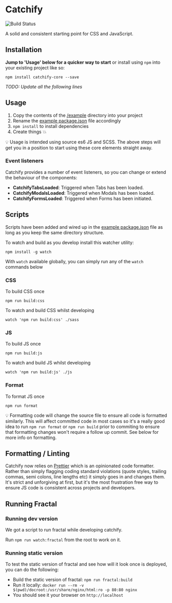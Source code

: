 # Catchify

![Build Status](https://travis-ci.org/catchdigital/catchify.svg?branch=master)

A solid and consistent starting point for CSS and JavaScript.

## Installation
**Jump to 'Usage' below for a quicker way to start** or install using `npm` into your existing project like so:

```
npm install catchify-core --save
```

_TODO: Update all the following lines_

## Usage
1. Copy the contents of the [/example](./example) directory into your project
2. Rename the [example package.json](./example/package.json) file accordingly
3. `npm install` to install dependencies
4. Create things 💥

💡 Usage is intended using source es6 JS and SCSS.  The above steps will get you in a position to start using these core elements straight away.

### Event listeners

Catchify provides a number of event listeners, so you can change or extend the behaviour of the components:
* **CatchifyTabsLoaded**: Triggered when Tabs has been loaded.
* **CatchifyModalsLoaded**: Triggered when Modals has been loaded.
* **CatchifyFormsLoaded**: Triggered when Forms has been initiated.

## Scripts
Scripts have been added and wired up in the [example package.json](./example/package.json) file as long as you keep the same directory structure.

To watch and build as you develop install this watcher utility:
```
npm install -g watch
```

With `watch` available globally, you can simply run any of the `watch` commands below

### CSS
To build CSS once
```
npm run build:css
```

To watch and build CSS whilst developing
```
watch 'npm run build:css' ./sass
```

### JS
To build JS once
```
npm run build:js
```

To watch and build JS whilst developing
```
watch 'npm run build:js' ./js
```

### Format
To format JS once
```
npm run format
```

💡 Formatting code will change the source file to ensure all code is formatted similarly.  This will affect committed code in most cases so it's a really good idea to run `npm run format` or `npm run build` prior to commiting to ensure that formatting changes won't require a follow up commit.  See below for more info on formatting.

## Formatting / Linting
Catchify now relies on [Prettier](https://github.com/prettier/prettier) which is an opinionated code formatter.  Rather than simply flagging coding standard violations (quote styles, trailing commas, semi colons, line lengths etc) it simply goes in and changes them.  It's strict and unforgiving at first, but it's the most frustration free way to ensure JS code is consistent across projects and developers.

## Running Fractal

### Running dev version
We got a script to run fractal while developing catchify.

Run `npm run watch:fractal` from the root to work on it.

### Running static version
To test the static version of fractal and see how will it look once is deployed, you can do the following:

* Build the static version of fractal: `npm run fractal:build`
* Run it locally: `docker run --rm -v $(pwd)/docroot:/usr/share/nginx/html:ro -p 80:80 nginx`
* You should see it your browser on `http://localhost`
